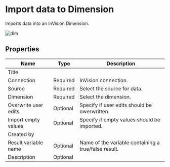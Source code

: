 #  Import data to Dimension

Imports data into an InVision Dimension.

![dim](https://profitbasedocs.blob.core.windows.net/flowimages/import-data-to-dim.png)


## Properties

| Name                 | Type     | Description                         |
|----------------------|----------|-------------------------------------|
| Title                |          |                                     |
| Connection           | Required | InVision connection.                 |
| Source           | Required | Select the source for data.               |
| Dimension | Required | Select the dimension. |
| Overwrite user edits | Optional | Specify if user edits should be owerwritten. |
| Import empty values  | Optional | Specify if empty values should be imported. |
 |  Created by        |  |                                     |
| Result variable name | Optional | Name of the variable containing a true/false result. |
| Description          | Optional |                                     |





